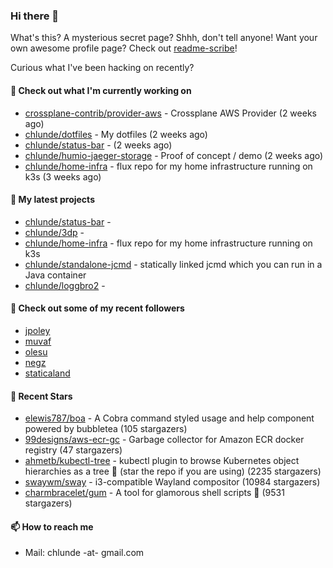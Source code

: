 ### Hi there 👋

What's this? A mysterious secret page? Shhh, don't tell anyone!
Want your own awesome profile page? Check out [readme-scribe](https://github.com/muesli/readme-scribe)!

Curious what I've been hacking on recently?

#### 👷 Check out what I'm currently working on

- [crossplane-contrib/provider-aws](https://github.com/crossplane-contrib/provider-aws) - Crossplane AWS Provider (2 weeks ago)
- [chlunde/dotfiles](https://github.com/chlunde/dotfiles) - My dotfiles (2 weeks ago)
- [chlunde/status-bar](https://github.com/chlunde/status-bar) -  (2 weeks ago)
- [chlunde/humio-jaeger-storage](https://github.com/chlunde/humio-jaeger-storage) - Proof of concept / demo (2 weeks ago)
- [chlunde/home-infra](https://github.com/chlunde/home-infra) - flux repo for my home infrastructure running on k3s  (3 weeks ago)

#### 🌱 My latest projects

- [chlunde/status-bar](https://github.com/chlunde/status-bar) - 
- [chlunde/3dp](https://github.com/chlunde/3dp) - 
- [chlunde/home-infra](https://github.com/chlunde/home-infra) - flux repo for my home infrastructure running on k3s 
- [chlunde/standalone-jcmd](https://github.com/chlunde/standalone-jcmd) - statically linked jcmd which you can run in a Java container
- [chlunde/loggbro2](https://github.com/chlunde/loggbro2) - 



#### 👯 Check out some of my recent followers

- [jpoley](https://github.com/jpoley)
- [muvaf](https://github.com/muvaf)
- [olesu](https://github.com/olesu)
- [negz](https://github.com/negz)
- [staticaland](https://github.com/staticaland)

#### 🌟 Recent Stars

- [elewis787/boa](https://github.com/elewis787/boa) - A Cobra command styled usage and help component powered by bubbletea  (105 stargazers)
- [99designs/aws-ecr-gc](https://github.com/99designs/aws-ecr-gc) - Garbage collector for Amazon ECR docker registry (47 stargazers)
- [ahmetb/kubectl-tree](https://github.com/ahmetb/kubectl-tree) - kubectl plugin to browse Kubernetes object hierarchies as a tree 🎄 (star the repo if you are using) (2235 stargazers)
- [swaywm/sway](https://github.com/swaywm/sway) - i3-compatible Wayland compositor (10984 stargazers)
- [charmbracelet/gum](https://github.com/charmbracelet/gum) - A tool for glamorous shell scripts 🎀 (9531 stargazers)

#### 📫 How to reach me

- Mail: chlunde -at- gmail.com
